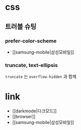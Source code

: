 # css

## 트러블 슈팅
### prefer-color-scheme 
- [[samsung-mobile|삼성모바일]] 

### truncate, text-ellipsis
`truncate` 는 `overflow-hidden` 과 함께

# link
- [[darkmode|다크모드]]
- [[browser]]
- [[samsung-mobile|삼성모바일]]
